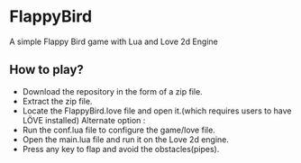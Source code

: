 # FlappyBird
A simple Flappy Bird game with Lua and Love 2d Engine
## How to play?
- Download the repository in the form of a zip file.
- Extract the zip file.
- Locate the FlappyBird.love file and open it.(which requires users to have LÖVE installed)
Alternate option :
- Run the conf.lua file to configure the game/love file.
- Open the main.lua file and run it on the Love 2d engine.
- Press any key to flap and avoid the obstacles(pipes).
